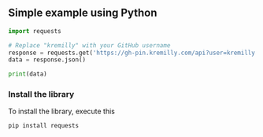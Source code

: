 ## Simple example using Python

```python
import requests

# Replace "kremilly" with your GitHub username
response = requests.get('https://gh-pin.kremilly.com/api?user=kremilly')
data = response.json()

print(data)
```

### Install the library

To install the library, execute this

```shell
pip install requests
```
